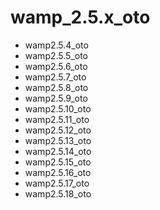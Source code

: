 # wamp_2.5.x_oto

- wamp2.5.4_oto
- wamp2.5.5_oto
- wamp2.5.6_oto
- wamp2.5.7_oto
- wamp2.5.8_oto
- wamp2.5.9_oto
- wamp2.5.10_oto
- wamp2.5.11_oto
- wamp2.5.12_oto
- wamp2.5.13_oto
- wamp2.5.14_oto
- wamp2.5.15_oto
- wamp2.5.16_oto
- wamp2.5.17_oto
- wamp2.5.18_oto

